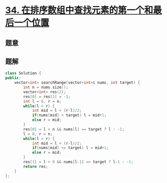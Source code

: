 #  [34. 在排序数组中查找元素的第一个和最后一个位置](https://leetcode-cn.com/problems/find-first-and-last-position-of-element-in-sorted-array/)

## 题意



## 题解



```c++
class Solution {
public:
    vector<int> searchRange(vector<int>& nums, int target) {
        int n = nums.size();
        vector<int> res(2);
        res[0] = res[1] = -1;
        int l = 0, r = n;
        while(l < r) {
            int mid = l + (r-l)/2;
            if(nums[mid] < target) l = mid+1;
            else r = mid;
        }
        res[0] = l < n && nums[l] == target ? l : -1;
        l = 0, r = n;
        while(l < r) {
            int mid = l + (r-l)/2;
            if(nums[mid] <= target) l = mid+1;
            else r = mid;
        }
        res[1] = l > 0 && nums[l-1] == target ? l-1 : -1;
        return res; 
    }
};
```



```python3

```

